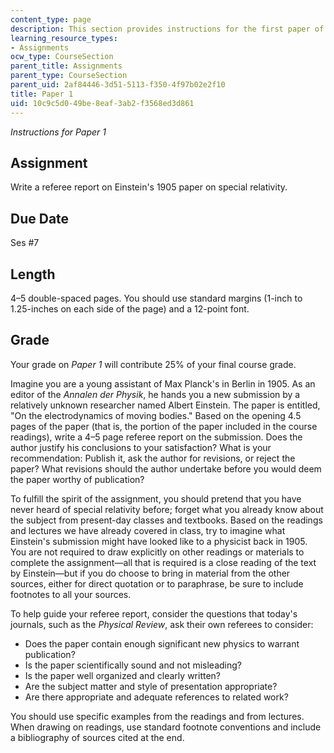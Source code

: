```yaml
---
content_type: page
description: This section provides instructions for the first paper of the course.
learning_resource_types:
- Assignments
ocw_type: CourseSection
parent_title: Assignments
parent_type: CourseSection
parent_uid: 2af84446-3d51-5113-f350-4f97b02e2f10
title: Paper 1
uid: 10c9c5d0-49be-8eaf-3ab2-f3568ed3d861
---
```


_Instructions for Paper 1_

Assignment
----------

Write a referee report on Einstein's 1905 paper on special relativity.

Due Date
--------

Ses #7

Length
------

4–5 double-spaced pages. You should use standard margins (1-inch to 1.25-inches on each side of the page) and a 12-point font.

Grade
-----

Your grade on _Paper 1_ will contribute 25% of your final course grade.

Imagine you are a young assistant of Max Planck's in Berlin in 1905. As an editor of the _Annalen der Physik_, he hands you a new submission by a relatively unknown researcher named Albert Einstein. The paper is entitled, "On the electrodynamics of moving bodies." Based on the opening 4.5 pages of the paper (that is, the portion of the paper included in the course readings), write a 4–5 page referee report on the submission. Does the author justify his conclusions to your satisfaction? What is your recommendation: Publish it, ask the author for revisions, or reject the paper? What revisions should the author undertake before you would deem the paper worthy of publication?

To fulfill the spirit of the assignment, you should pretend that you have never heard of special relativity before; forget what you already know about the subject from present-day classes and textbooks. Based on the readings and lectures we have already covered in class, try to imagine what Einstein's submission might have looked like to a physicist back in 1905. You are not required to draw explicitly on other readings or materials to complete the assignment—all that is required is a close reading of the text by Einstein—but if you do choose to bring in material from the other sources, either for direct quotation or to paraphrase, be sure to include footnotes to all your sources.

To help guide your referee report, consider the questions that today's journals, such as the _Physical Review_, ask their own referees to consider:

*   Does the paper contain enough significant new physics to warrant publication?
*   Is the paper scientifically sound and not misleading?
*   Is the paper well organized and clearly written?
*   Are the subject matter and style of presentation appropriate?
*   Are there appropriate and adequate references to related work?

You should use specific examples from the readings and from lectures. When drawing on readings, use standard footnote conventions and include a bibliography of sources cited at the end.